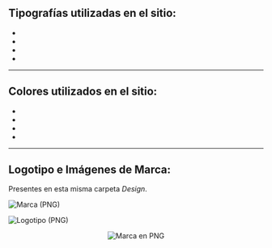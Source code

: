 
## **Tipografías utilizadas en el sitio:**

- 
- 
- 
- 

---

## **Colores utilizados en el sitio:**

- 
- 
- 
- 

---

## **Logotipo e Imágenes de Marca:**

Presentes en esta misma carpeta _Design_.


 ![Marca (PNG)](https://github.com/Random003/grupo_1_6pimientas/blob/master/Design/marca_curvas.png)



 ![Logotipo (PNG)](https://github.com/Random003/grupo_1_6pimientas/blob/master/Design/sello_SP.png)




 <p align="center">
  <img src="https://github.com/Random003/grupo_1_6pimientas/blob/master/Design/marca_curvas.png" alt="Marca en PNG"/>
</p>